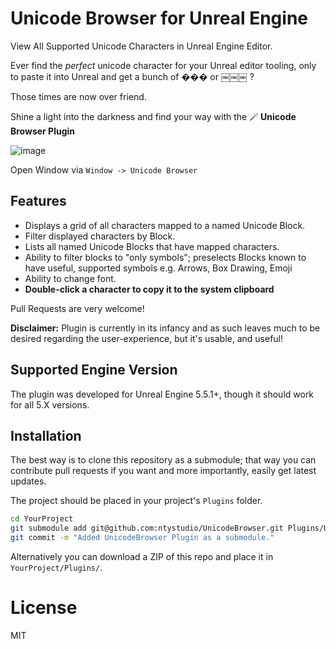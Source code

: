 # Unicode Browser for Unreal Engine

View All Supported Unicode Characters in Unreal Engine Editor.

Ever find the *perfect* unicode character for your Unreal editor tooling, only to paste it into Unreal and get a bunch of ��� or ￼￼￼ ?

Those times are now over friend.

Shine a light into the darkness and find your way with the 🪄 **Unicode Browser Plugin**

![image](https://github.com/user-attachments/assets/ac6a1e00-3b38-4d3a-b607-fa6a8cf62a36)

Open Window via `Window -> Unicode Browser`

## Features

* Displays a grid of all characters mapped to a named Unicode Block.
* Filter displayed characters by Block.
* Lists all named Unicode Blocks that have mapped characters.
* Ability to filter blocks to "only symbols"; preselects Blocks known to have useful, supported symbols e.g. Arrows, Box Drawing, Emoji
* Ability to change font.
* **Double-click a character to copy it to the system clipboard**

Pull Requests are very welcome!

**Disclaimer:** Plugin is currently in its infancy and as such leaves much to be desired regarding the user-experience, but it's usable, and useful!

## Supported Engine Version

The plugin was developed for Unreal Engine 5.5.1+, though it should work for all 5.X versions.

## Installation

The best way is to clone this repository as a submodule; that way you can contribute
pull requests if you want and more importantly, easily get latest updates.
 
The project should be placed in your project's `Plugins` folder.

```bash
cd YourProject
git submodule add git@github.com:ntystudio/UnicodeBrowser.git Plugins/UnicodeBrowser
git commit -m "Added UnicodeBrowser Plugin as a submodule."
```

Alternatively you can download a ZIP of this repo and place it in `YourProject/Plugins/`.

# License

MIT

